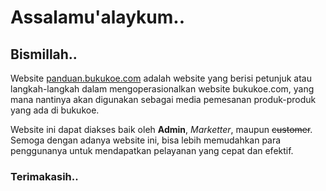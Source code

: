 # Assalamu'alaykum..
## Bismillah..

Website [panduan.bukukoe.com](https://panduan.bukukoe.com/) adalah website yang berisi petunjuk atau langkah-langkah dalam mengoperasionalkan website bukukoe.com, yang mana nantinya akan digunakan sebagai media pemesanan produk-produk yang ada di bukukoe.

Website ini dapat diakses baik oleh **Admin**, *Marketter*, maupun ~~customer~~. Semoga dengan adanya website ini, bisa lebih memudahkan para penggunanya untuk mendapatkan pelayanan yang cepat dan efektif.

### Terimakasih..
